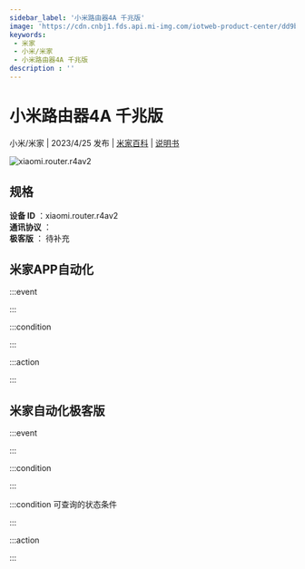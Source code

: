 ```yaml
---
sidebar_label: '小米路由器4A 千兆版'
image: 'https://cdn.cnbj1.fds.api.mi-img.com/iotweb-product-center/dd9ba9806a1d2939f3857e046e819aa2_1657268470785.png?GalaxyAccessKeyId=AKVGLQWBOVIRQ3XLEW&Expires=9223372036854775807&Signature=m1ay0/xCUhx+FgtLws+6QOqwBlc='
keywords: 
 - 米家
 - 小米/米家
 - 小米路由器4A 千兆版
description : ''
---
```

# 小米路由器4A 千兆版

小米/米家 | 2023/4/25 发布 | [米家百科](https://home.mi.com/webapp/content/baike/product/index.html?model=xiaomi.router.r4av2) | [说明书](https://home.mi.com/views/introduction.html?model=xiaomi.router.r4av2&region=cn)

![xiaomi.router.r4av2](https://cdn.cnbj1.fds.api.mi-img.com/iotweb-product-center/dd9ba9806a1d2939f3857e046e819aa2_1657268470785.png?GalaxyAccessKeyId=AKVGLQWBOVIRQ3XLEW&Expires=9223372036854775807&Signature=m1ay0/xCUhx+FgtLws+6QOqwBlc=)

## 规格  
> 
**设备 ID** ：xiaomi.router.r4av2  
**通讯协议** ：  
**极客版**  ： 待补充 


## 米家APP自动化  

:::event  

:::

:::condition  

:::

:::action   

:::

## 米家自动化极客版  

:::event  

:::

:::condition  

:::

:::condition 可查询的状态条件  

:::

:::action  

:::

        
